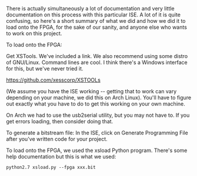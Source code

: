 There is actually simultaneously a lot of documentation and very little documentation on this process with this particular ISE. A lot of it is quite confusing, so here's a short summary of what we did and how we did it to load onto the FPGA, for the sake of our sanity, and anyone else who wants to work on this project.


To load onto the FPGA:

Get XSTools. We've included a link. We also recommend using some distro of GNU/Linux. Command lines are cool. I think there's a Windows interface for this, but we've never tried it.

https://github.com/xesscorp/XSTOOLs

(We assume you have the ISE working -- getting that to work can vary depending on your machine, we did this on Arch Linux). You'll have to figure out exactly what you have to do to get this working on your own machine.

On Arch we had to use the usb2serial utility, but you may not have to. If you get errors loading, then consider doing that.

To generate a bitstream file:
In the ISE, click on Generate Programming File after you've written code for your project.

To load onto the FPGA, we used the xsload Python program. There's some help documentation but this is what we used:

```
python2.7 xsload.py --fpga xxx.bit
```
